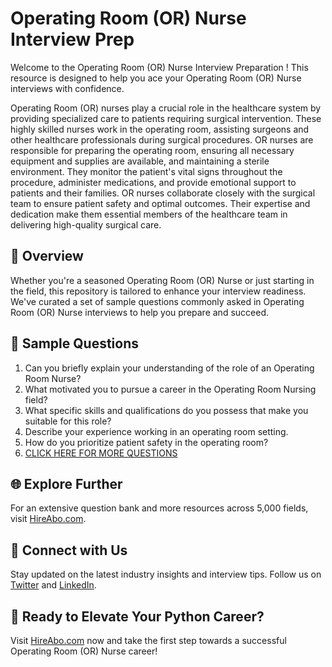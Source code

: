 # Operating Room (OR) Nurse Interview Prep

Welcome to the Operating Room (OR) Nurse Interview Preparation ! This resource is designed to help you ace your Operating Room (OR) Nurse interviews with confidence.

Operating Room (OR) nurses play a crucial role in the healthcare system by providing specialized care to patients requiring surgical intervention. These highly skilled nurses work in the operating room, assisting surgeons and other healthcare professionals during surgical procedures. OR nurses are responsible for preparing the operating room, ensuring all necessary equipment and supplies are available, and maintaining a sterile environment. They monitor the patient's vital signs throughout the procedure, administer medications, and provide emotional support to patients and their families. OR nurses collaborate closely with the surgical team to ensure patient safety and optimal outcomes. Their expertise and dedication make them essential members of the healthcare team in delivering high-quality surgical care.

## 🚀 Overview

Whether you're a seasoned Operating Room (OR) Nurse or just starting in the field, this repository is tailored to enhance your interview readiness. We've curated a set of sample questions commonly asked in Operating Room (OR) Nurse interviews to help you prepare and succeed.

## 📝 Sample Questions

1. Can you briefly explain your understanding of the role of an Operating Room Nurse?
2. What motivated you to pursue a career in the Operating Room Nursing field?
3. What specific skills and qualifications do you possess that make you suitable for this role?
4. Describe your experience working in an operating room setting.
5. How do you prioritize patient safety in the operating room?
6. [CLICK HERE FOR MORE QUESTIONS](https://hireabo.com/job/2_0_11/Operating%20Room%20OR%20Nurse)

## 🌐 Explore Further

For an extensive question bank and more resources across 5,000 fields, visit [HireAbo.com](https://www.hireabo.com).

## 📱 Connect with Us

Stay updated on the latest industry insights and interview tips. Follow us on [Twitter](https://twitter.com/hireabo) and [LinkedIn](https://www.linkedin.com/in/hire-abo-3609972a8/).

## 🚀 Ready to Elevate Your Python Career?

Visit [HireAbo.com](https://www.hireabo.com) now and take the first step towards a successful Operating Room (OR) Nurse career!